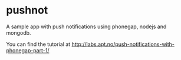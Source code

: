 pushnot
=======

A sample app with push notifications using phonegap, nodejs and mongodb.

You can find the tutorial at http://labs.apt.no/push-notifications-with-phonegap-part-1/
